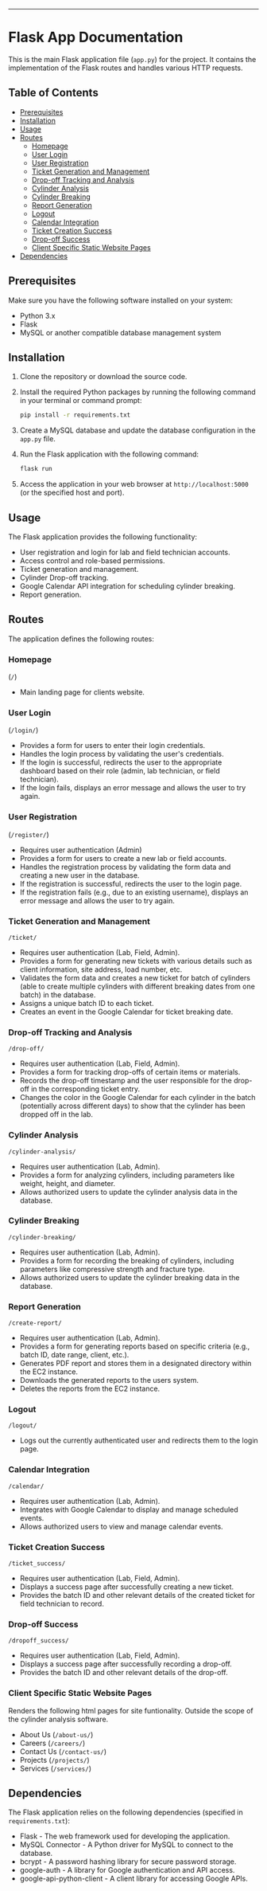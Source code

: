 ---

# Flask App Documentation

This is the main Flask application file (`app.py`) for the project. It contains the implementation of the Flask routes and handles various HTTP requests.

## Table of Contents

- [Prerequisites](#prerequisites)
- [Installation](#installation)
- [Usage](#usage)
- [Routes](#routes)
  - [Homepage](#homepage)
  - [User Login](#user-login)
  - [User Registration](#user-registration)
  - [Ticket Generation and Management](#ticket-generation-and-management)
  - [Drop-off Tracking and Analysis](#drop-off-tracking-and-analysis)
  - [Cylinder Analysis](#cylinder-analysis)
  - [Cylinder Breaking](#cylinder-breaking)
  - [Report Generation](#report-generation)
  - [Logout](#logout)
  - [Calendar Integration](#calendar-integration)
  - [Ticket Creation Success](#ticket-creation-success)
  - [Drop-off Success](#drop-off-success)
  - [Client Specific Static Website Pages](#client-specific-static-website-pages)
- [Dependencies](#dependencies)

## Prerequisites

Make sure you have the following software installed on your system:

- Python 3.x
- Flask
- MySQL or another compatible database management system

## Installation

1. Clone the repository or download the source code.
2. Install the required Python packages by running the following command in your terminal or command prompt:

   ```bash
   pip install -r requirements.txt
   ```

3. Create a MySQL database and update the database configuration in the `app.py` file.
4. Run the Flask application with the following command:

   ```bash
   flask run
   ```

5. Access the application in your web browser at `http://localhost:5000` (or the specified host and port).

## Usage

The Flask application provides the following functionality:

- User registration and login for lab and field technician accounts.
- Access control and role-based permissions.
- Ticket generation and management.
- Cylinder Drop-off tracking.
- Google Calendar API integration for scheduling cylinder breaking.
- Report generation.

## Routes

The application defines the following routes:

### Homepage

(`/`)
- Main landing page for clients website.

### User Login

(`/login/`)
- Provides a form for users to enter their login credentials.
- Handles the login process by validating the user's credentials.
- If the login is successful, redirects the user to the appropriate dashboard based on their role (admin, lab technician, or field technician).
- If the login fails, displays an error message and allows the user to try again.

### User Registration

(`/register/`)
- Requires user authentication (Admin)
- Provides a form for users to create a new lab or field accounts.
- Handles the registration process by validating the form data and creating a new user in the database.
- If the registration is successful, redirects the user to the login page.
- If the registration fails (e.g., due to an existing username), displays an error message and allows the user to try again.

### Ticket Generation and Management

`/ticket/`
- Requires user authentication (Lab, Field, Admin).
- Provides a form for generating new tickets with various details such as client information, site address, load number, etc.
- Validates the form data and creates a new ticket for batch of cylinders (able to create multiple cylinders with different breaking dates from one batch) in the database.
- Assigns a unique batch ID to each ticket.
- Creates an event in the Google Calendar for ticket breaking date.

### Drop-off Tracking and Analysis

`/drop-off/`
- Requires user authentication (Lab, Field, Admin).
- Provides a form for tracking drop-offs of certain items or materials.
- Records the drop-off timestamp and the user responsible for the drop-off in the corresponding ticket entry.
- Changes the color in the Google Calendar for each cylinder in the batch (potentially across different days) to show that the cylinder has been dropped off in the lab.

### Cylinder Analysis

`/cylinder-analysis/`
- Requires user authentication (Lab, Admin).
- Provides a form for analyzing cylinders, including parameters like weight, height, and diameter.
- Allows authorized users to update the cylinder analysis data in the database.

### Cylinder Breaking

`/cylinder-breaking/`
- Requires user authentication (Lab, Admin).
- Provides a form for recording the breaking of cylinders, including parameters like compressive strength and fracture type.
- Allows authorized users to update the cylinder breaking data in the database.

### Report Generation

`/create-report/`
- Requires user authentication (Lab, Admin).
- Provides a form for generating reports based on specific criteria (e.g., batch ID, date range, client, etc.).
- Generates PDF report and stores them in a designated directory within the EC2 instance.
- Downloads the generated reports to the users system.
- Deletes the reports from the EC2 instance.

### Logout

`/logout/`
- Logs out the currently authenticated user and redirects them to the login page.

### Calendar Integration

`/calendar/`
- Requires user authentication (Lab, Admin).
- Integrates with Google Calendar to display and manage scheduled events.
- Allows authorized users to view and manage calendar events.

### Ticket Creation Success

`/ticket_success/`
- Requires user authentication (Lab, Field, Admin).
- Displays a success page after successfully creating a new ticket.
- Provides the batch ID and other relevant details of the created ticket for field technician to record.

### Drop-off Success

`/dropoff_success/`
- Requires user authentication (Lab, Field, Admin).
- Displays a success page after successfully recording a drop-off.
- Provides the batch ID and other relevant details of the drop-off.

### Client Specific Static Website Pages

Renders the following html pages for site funtionality. Outside the scope of the cylinder analysis software.

- About Us (`/about-us/`)
- Careers (`/careers/`)
- Contact Us (`/contact-us/`)
- Projects (`/projects/`)
- Services (`/services/`)

## Dependencies

The Flask application relies on the following dependencies (specified in `requirements.txt`):

- Flask - The web framework used for developing the application.
- MySQL Connector - A Python driver for MySQL to connect to the database.
- bcrypt - A password hashing library for secure password storage.
- google-auth - A library for Google authentication and API access.
- google-api-python-client - A client library for accessing Google APIs.
